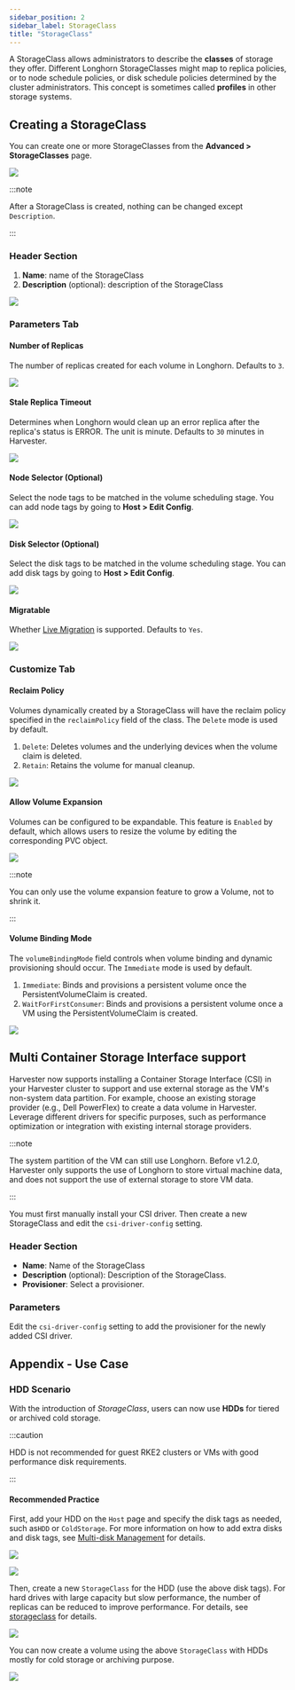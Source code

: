 ```yaml
---
sidebar_position: 2
sidebar_label: StorageClass
title: "StorageClass"
---
```


<head>
  <link rel="canonical" href="https://docs.harvesterhci.io/v1.1/advanced/storageclass"/>
</head>

A StorageClass allows administrators to describe the **classes** of storage they offer. Different Longhorn StorageClasses might map to replica policies, or to node schedule policies, or disk schedule policies determined by the cluster administrators. This concept is sometimes called **profiles** in other storage systems.

## Creating a StorageClass
You can create one or more StorageClasses from the **Advanced > StorageClasses** page.

![](/img/v1.2/storageclass/create_storageclasses_entry.png)

:::note

After a StorageClass is created, nothing can be changed except `Description`.

:::

### Header Section
1. **Name**: name of the StorageClass
1. **Description** (optional): description of the StorageClass

![](/img/v1.2/storageclass/create_storageclasses_header_sections.png)

### Parameters Tab

#### Number of Replicas

The number of replicas created for each volume in Longhorn. Defaults to `3`.

![](/img/v1.2/storageclass/create_storageclasses_replicas.png)

#### Stale Replica Timeout

Determines when Longhorn would clean up an error replica after the replica's status is ERROR. The unit is minute. Defaults to `30` minutes in Harvester.

![](/img/v1.2/storageclass/create_storageclasses_stale_timeout.png)

#### Node Selector (Optional)

Select the node tags to be matched in the volume scheduling stage. You can add node tags by going to **Host > Edit Config**.

![](/img/v1.2/storageclass/create_storageclasses_node_selector.png)

#### Disk Selector (Optional)

Select the disk tags to be matched in the volume scheduling stage. You can add disk tags by going to **Host > Edit Config**.

![](/img/v1.2/storageclass/create_storageclasses_disk_selector.png)

#### Migratable

Whether [Live Migration](../vm/live-migration.md) is supported. Defaults to `Yes`.

![](/img/v1.2/storageclass/create_storageclasses_migratable.png)

### Customize Tab

#### Reclaim Policy

Volumes dynamically created by a StorageClass will have the reclaim policy specified in the `reclaimPolicy` field of the class. The `Delete` mode is used by default.

1. `Delete`: Deletes volumes and the underlying devices when the volume claim is deleted.
2. `Retain`: Retains the volume for manual cleanup.

![](/img/v1.2/storageclass/customize_tab_reclaim_policy.png)

#### Allow Volume Expansion

Volumes can be configured to be expandable. This feature is `Enabled` by default, which allows users to resize the volume by editing the corresponding PVC object.

![](/img/v1.2/storageclass/customize_tab_allow_vol_expansion.png)

:::note

You can only use the volume expansion feature to grow a Volume, not to shrink it.

:::

#### Volume Binding Mode

The `volumeBindingMode` field controls when volume binding and dynamic provisioning should occur. The `Immediate` mode is used by default.

1. `Immediate`: Binds and provisions a persistent volume once the PersistentVolumeClaim is created.
2. `WaitForFirstConsumer`: Binds and provisions a persistent volume once a VM using the PersistentVolumeClaim is created.

![](/img/v1.2/storageclass/customize_tab_vol_binding_mode.png)

## Multi Container Storage Interface support

Harvester now supports installing a Container Storage Interface (CSI) in your Harvester cluster to support and use external storage as the VM's non-system data partition. For example, choose an existing storage provider (e.g., Dell PowerFlex) to create a data volume in Harvester. Leverage different drivers for specific purposes, such as performance optimization or integration with existing internal storage providers.

:::note

The system partition of the VM can still use Longhorn. Before v1.2.0, Harvester only supports the use of Longhorn to store virtual machine data, and does not support the use of external storage to store VM data.

:::

You must first manually install your CSI driver. Then create a new StorageClass and edit the `csi-driver-config` setting.

### Header Section

- **Name**: Name of the StorageClass
- **Description** (optional): Description of the StorageClass.
- **Provisioner**: Select a provisioner.

### Parameters

Edit the `csi-driver-config` setting to add the provisioner for the newly added CSI driver.

## Appendix - Use Case

### HDD Scenario

With the introduction of *StorageClass*, users can now use **HDDs** for tiered or archived cold storage.

:::caution

HDD is not recommended for guest RKE2 clusters or VMs with good performance disk requirements.

:::

#### Recommended Practice

First, add your HDD on the `Host` page and specify the disk tags as needed, such as`HDD` or `ColdStorage`. For more information on how to add extra disks and disk tags, see [Multi-disk Management](https://docs.harvesterhci.io/v1.1/host/#multi-disk-management) for details.

![](/img/v1.2/storageclass/add_hdd_on_host_page.png)

![](/img/v1.2/storageclass/add_tags.png)

Then, create a new `StorageClass` for the HDD (use the above disk tags). For hard drives with large capacity but slow performance, the number of replicas can be reduced to improve performance. For details, see [storageclass](https://docs.harvesterhci.io/v1.1/advanced/storageclass) for details.

![](/img/v1.2/storageclass/create_hdd_storageclass.png)

You can now create a volume using the above `StorageClass` with HDDs mostly for cold storage or archiving purpose.

![](/img/v1.2/storageclass/create_volume_hdd.png)